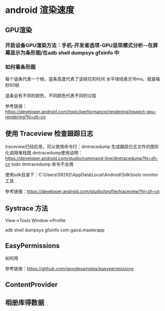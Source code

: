 # android 渲染速度

## GPU渲染
### 开启设备GPU渲染方法：手机-开发者选项-GPU显现模式分析--在屏幕显示为条形图/在adb shell dumpsys gfxinfo 中
### 如何看条形图
每个竖条代表一个帧，竖条高度代表了该帧花的时间
水平绿线表示16ms。就是每秒60帧

竖条会有不同的颜色，不同颜色代表不同的过程

参考链接：https://developer.android.com/topic/performance/rendering/inspect-gpu-rendering?hl=zh-cn


## 使用 Traceview 检查跟踪日志

traceview已经启用，可以使用命令行：dmtracedump 生成跟踪日志文件的图形化调用堆栈图
dmtracedump使用说明：https://developer.android.com/studio/command-line/dmtracedump?hl=zh-cn
todo dmtracedump 命令不会用

使用sdk目录下：C:\Users\59292\AppData\Local\Android\Sdk\tools monitor工具


参考链接：https://developer.android.com/studio/profile/traceview?hl=zh-cn


## Systrace 方法
View->Tools Window->Profile


 adb shell dumpsys gfxinfo com.gaosi.masterapp
 
 
## EasyPermissions 
如何用
 
 
参考链接：https://github.com/googlesamples/easypermissions
  
 
## ContentProvider
 
 
## 相册库得数据
 
